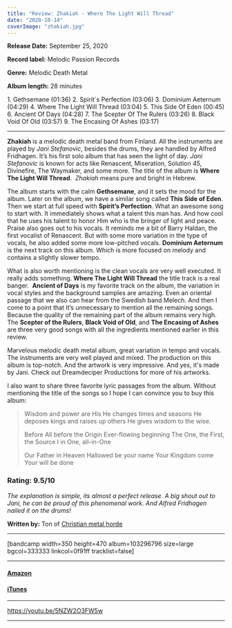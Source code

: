 ```yaml
---
title: "Review: Zhakiah - Where The Light Will Thread"
date: "2020-10-14"
coverImage: "zhakiah.jpg"
---
```


**Release Date:** September 25, 2020

**Record label:** Melodic Passion Records

**Genre:** Melodic Death Metal

**Album length:** 28 minutes

1\. Gethsemane (01:36) 2. Spirit´s Perfection (03:06) 3. Dominium Aeternum (04:29) 4. Where The Light Will Thread (03:04) 5. This Side Of Eden (00:45) 6. Ancient Of Days (04:28) 7. The Scepter Of The Rulers (03:26) 8. Black Void Of Old (03:57) 9. The Encasing Of Ashes (03:17)

* * *

**Zhakiah** is a melodic death metal band from Finland. All the instruments are played by _Jani Stefanovic_, besides the drums, they are handled by Alfred Fridhagen. It’s his first solo album that has seen the light of day. _Jani Stefanovic_ is known for acts like Renascent, Miseration, Solution 45, Divinefire, The Waymaker, and some more. The title of the album is **Where The Light Will Thread**.  _Zhakiah_ means pure and bright in Hebrew.

The album starts with the calm **Gethsemane**, and it sets the mood for the album. Later on the album, we have a similar song called **This Side of Eden**. Then we start at full speed with **Spirit’s Perfection**. What an awesome song to start with. It immediately shows what a talent this man has. And how cool that he uses his talent to honor Him who is the bringer of light and peace. Praise also goes out to his vocals. It reminds me a bit of Barry Haldan, the first vocalist of Renascent. But with some more variation in the type of vocals, he also added some more low-pitched vocals. **Dominium Aeternum** is the next track on this album. Which is more focused on melody and contains a slightly slower tempo.

What is also worth mentioning is the clean vocals are very well executed. It really adds something. **Where The Light Will Thread** the title track is a real banger.  **Ancient of Days** is my favorite track on the album, the variation in vocal styles and the background samples are amazing. Even an oriental passage that we also can hear from the Swedish band Melech. And then I come to a point that It’s unnecessary to mention all the remaining songs. Because the quality of the remaining part of the album remains very high. The **Scepter of the Rulers**, **Black Void of Old**, and **The Encasing of Ashes** are three very good songs with all the ingredients mentioned earlier in this review.

Marvelous melodic death metal album, great variation in tempo and vocals. The instruments are very well played and mixed. The production on this album is top-notch. And the artwork is very impressive. And yes, it's made by Jani. Check out Dreamdeciper Productions for more of his artworks.

I also want to share three favorite lyric passages from the album. Without mentioning the title of the songs so I hope I can convince you to buy this album:

> Wisdom and power are His He changes times and seasons He deposes kings and raises up others He gives wisdom to the wise.
> 
> Before All before the Origin Ever-flowing beginning The One, the First, the Source I in One, all-in-One
> 
> Our Father in Heaven Hallowed be your name Your Kingdom come Your will be done

### Rating: 9.5/10

_The explanation is simple, its almost a perfect release. A big shout out to Jani, he can be proud of this phenomenal work. And Alfred Fridhagen nailed it on the drums!_

**Written by:** Ton of [Christian metal horde](https://web.facebook.com/ChristianmetalHorde/)

* * *

\[bandcamp width=350 height=470 album=103296796 size=large bgcol=333333 linkcol=0f91ff tracklist=false\]

* * *

#### [Amazon](https://www.amazon.com/Where-Light-Will-Thread-Zhakiah/dp/B08C5MYF4W/ref=sr_1_1?dchild=1&keywords=zhakiah&qid=1601865842&s=dmusic&sr=1-1)

#### [iTunes](https://music.apple.com/ca/album/where-the-light-will-thread/1521699497)

* * *

https://youtu.be/5NZW2O3FW5w

* * *
